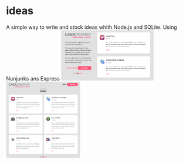 # ideas
A simple way to write and stock ideas whith Node.js and SQLite.
Using Nunjunks ans Express
<img src="readme/image1.png" width="50%" />
<img src="readme/image2.png" width="40%" />
